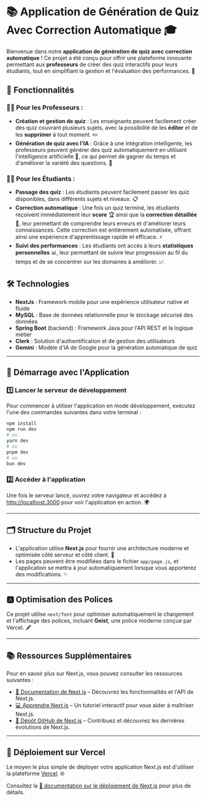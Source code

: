 
# 📚 Application de Génération de Quiz Avec Correction Automatique 🎓

Bienvenue dans notre **application de génération de quiz avec correction automatique** ! Ce projet a été conçu pour offrir une plateforme innovante permettant aux **professeurs** de créer des quiz interactifs pour leurs étudiants, tout en simplifiant la gestion et l'évaluation des performances. 🚀

## 🌟 Fonctionnalités

### 👨‍🏫 Pour les Professeurs :
- **Création et gestion de quiz** : Les enseignants peuvent facilement créer des quiz couvrant plusieurs sujets, avec la possibilité de les **éditer** et de les **supprimer** à tout moment. ✏️
- **Génération de quiz avec l'IA** : Grâce à une intégration intelligente, les professeurs peuvent générer des quiz automatiquement en utilisant l'intelligence artificielle 🤖, ce qui permet de gagner du temps et d'améliorer la variété des questions. 🧠
  
### 🧑‍🎓 Pour les Étudiants :
- **Passage des quiz** : Les étudiants peuvent facilement passer les quiz disponibles, dans différents sujets et niveaux. 📋
- **Correction automatique** : Une fois un quiz terminé, les étudiants reçoivent immédiatement leur **score** 🏆 ainsi que la **correction détaillée** 📑, leur permettant de comprendre leurs erreurs et d'améliorer leurs connaissances. Cette correction est entièrement automatisée, offrant ainsi une expérience d'apprentissage rapide et efficace. ⚡
- **Suivi des performances** : Les étudiants ont accès à leurs **statistiques personnelles** 📊, leur permettant de suivre leur progression au fil du temps et de se concentrer sur les domaines à améliorer. 📈

## 🛠️ Technologies

- **NextJs** : Framework mobile pour une expérience utilisateur native et fluide
- **MySQL** : Base de données relationnelle pour le stockage sécurisé des données
- **Spring Boot** (backend) : Framework Java pour l'API REST et la logique métier
- **Clerk** : Solution d'authentification et de gestion des utilisateurs
- **Gemini** : Modèle d'IA de Google pour la génération automatique de quiz

---

## 🚀 Démarrage avec l'Application

### 1️⃣ Lancer le serveur de développement

Pour commencer à utiliser l'application en mode développement, exécutez l'une des commandes suivantes dans votre terminal :

```bash
npm install
npm run dev
# ou
yarn dev
# ou
pnpm dev
# ou
bun dev
```

### 2️⃣ Accéder à l'application

Une fois le serveur lancé, ouvrez votre navigateur et accédez à [http://localhost:3000](http://localhost:3000) pour voir l'application en action. 🌍

---

## 🗂️ Structure du Projet

- L'application utilise **Next.js** pour fournir une architecture moderne et optimisée côté serveur et côté client. 🔧
- Les pages peuvent être modifiées dans le fichier `app/page.js`, et l'application se mettra à jour automatiquement lorsque vous apporterez des modifications. ✨

---

## 🅰️ Optimisation des Polices

Ce projet utilise `next/font` pour optimiser automatiquement le chargement et l'affichage des polices, incluant **Geist**, une police moderne conçue par Vercel. 🖋️

---

## 📚 Ressources Supplémentaires

Pour en savoir plus sur Next.js, vous pouvez consulter les ressources suivantes :

- [📄 Documentation de Next.js](https://nextjs.org/docs) – Découvrez les fonctionnalités et l'API de Next.js.
- [💻 Apprendre Next.js](https://nextjs.org/learn) – Un tutoriel interactif pour vous aider à maîtriser Next.js.
- [🐙 Dépôt GitHub de Next.js](https://github.com/vercel/next.js) – Contribuez et découvrez les dernières évolutions de Next.js.

---

## 🚢 Déploiement sur Vercel

Le moyen le plus simple de déployer votre application Next.js est d'utiliser la plateforme [Vercel](https://vercel.com/new?utm_medium=default-template&filter=next.js&utm_source=create-next-app&utm_campaign=create-next-app-readme). 🌐

Consultez la [📖 documentation sur le déploiement de Next.js](https://nextjs.org/docs/app/building-your-application/deploying) pour plus de détails.
